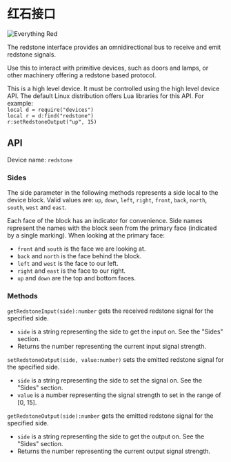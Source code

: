 # 红石接口
![Everything Red](block:oc2:redstone_interface)

The redstone interface provides an omnidirectional bus to receive and emit redstone signals.

Use this to interact with primitive devices, such as doors and lamps, or other machinery offering a redstone based protocol.

This is a high level device. It must be controlled using the high level device API. The default Linux distribution offers Lua libraries for this API. For example:  
`local d = require("devices")`  
`local r = d:find("redstone")`  
`r:setRedstoneOutput("up", 15)`

## API
Device name: `redstone`

### Sides
The side parameter in the following methods represents a side local to the device block. Valid values are: `up`, `down`, `left`, `right`, `front`, `back`, `north`, `south`, `west` and `east`.

Each face of the block has an indicator for convenience. Side names represent the names with the block seen from the primary face (indicated by a single marking). When looking at the primary face:
- `front` and `south` is the face we are looking at.
- `back` and `north` is the face behind the block.
- `left` and `west` is the face to our left.
- `right` and `east` is the face to our right.
- `up` and `down` are the top and bottom faces.

### Methods
`getRedstoneInput(side):number` gets the received redstone signal for the specified side.
- `side` is a string representing the side to get the input on. See the "Sides" section.
- Returns the number representing the current input signal strength.

`setRedstoneOutput(side, value:number)` sets the emitted redstone signal for the specified side.
- `side` is a string representing the side to set the signal on. See the "Sides" section.
- `value` is a number representing the signal strength to set in the range of [0, 15].

`getRedstoneOutput(side):number` gets the emitted redstone signal for the specified side.
- `side` is a string representing the side to get the output on. See the "Sides" section.
- Returns the number representing the current output signal strength.
